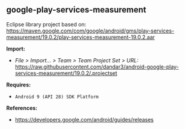 ## google-play-services-measurement

Eclipse library project based on:<br/>
https://maven.google.com/com/google/android/gms/play-services-measurement/19.0.2/play-services-measurement-19.0.2.aar

**Import:**
- _File > Import... > Team > Team Project Set > URL:_<br/>
  https://raw.githubusercontent.com/dandar3/android-google-play-services-measurement/19.0.2/.projectset

**Requires:**
- `Android 9 (API 28) SDK Platform`

**References:**
- https://developers.google.com/android/guides/releases
